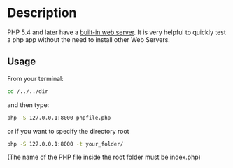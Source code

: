 # Description

PHP 5.4 and later have a [built-in web server](http://www.php.net/manual/en/features.commandline.webserver.php).
It is very helpful to quickly test a php app without the need to install other Web Servers.

## Usage
From your terminal:
```bash
cd /../../dir
```
and then type:
```bash
php -S 127.0.0.1:8000 phpfile.php
```
or if you want to specify the directory root
```bash
php -S 127.0.0.1:8000 -t your_folder/
```
(The name of the PHP file inside the root folder must be index.php)

